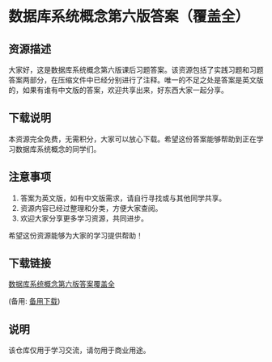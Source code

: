 # 数据库系统概念第六版答案（覆盖全）

## 资源描述

大家好，这是数据库系统概念第六版课后习题答案。该资源包括了实践习题和习题答案两部分，在压缩文件中已经分别进行了注释。唯一的不足之处是答案是英文版的，如果有谁有中文版的答案，欢迎共享出来，好东西大家一起分享。

## 下载说明

本资源完全免费，无需积分，大家可以放心下载。希望这份答案能够帮助到正在学习数据库系统概念的同学们。

## 注意事项

1. 答案为英文版，如有中文版需求，请自行寻找或与其他同学共享。
2. 资源内容已经过整理和分类，方便大家查阅。
3. 欢迎大家分享更多学习资源，共同进步。

希望这份资源能够为大家的学习提供帮助！

## 下载链接
[数据库系统概念第六版答案覆盖全](https://pan.quark.cn/s/5689b483de0b) 

(备用: [备用下载](https://pan.baidu.com/s/1cHDjKoJG7nzakzYRZobnuw?pwd=1234))

## 说明

该仓库仅用于学习交流，请勿用于商业用途。
